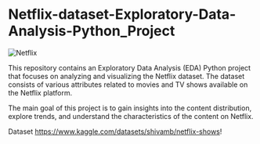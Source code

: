 
# Netflix-dataset-Exploratory-Data-Analysis-Python_Project
![Netflix](https://github.com/ParvathyJayan/Netflix-dataset-Exploratory-Data-Analysis-Python_Project/assets/137706415/a7304c39-11f4-4e3a-88c3-6c5ac791a379)


This repository contains an Exploratory Data Analysis (EDA) Python project that focuses on analyzing and visualizing the Netflix dataset. The dataset consists of various attributes related to movies and TV shows available on the Netflix platform.

The main goal of this project is to gain insights into the content distribution, explore trends, and understand the characteristics of the content on Netflix.

Dataset
https://www.kaggle.com/datasets/shivamb/netflix-shows!
